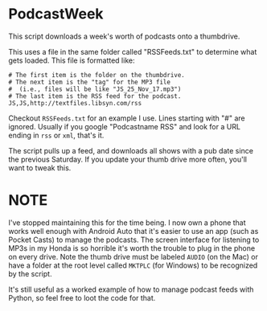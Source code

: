 PodcastWeek
===========

This script downloads a week's worth of podcasts onto a thumbdrive.

This uses a file in the same folder called "RSSFeeds.txt" to determine what gets loaded. This file is formatted like:
```
# The first item is the folder on the thumbdrive.
# The next item is the "tag" for the MP3 file
#  (i.e., files will be like "JS_25_Nov_17.mp3")
# The last item is the RSS feed for the podcast.
JS,JS,http://textfiles.libsyn.com/rss
```
Checkout `RSSFeeds.txt` for an example I use. Lines starting with "#" are ignored. Usually if you google "Podcastname RSS" and look for a URL ending in `rss` or `xml`, that's it. 

The script pulls up a feed, and downloads all shows with a pub date since the previous Saturday. If you update your thumb drive more often, you'll want to tweak this.

NOTE
====
I've stopped maintaining this for the time being. I now own a phone that works well enough with Android Auto that it's easier to use an app (such as Pocket Casts) to manage the podcasts. The screen interface for listening to MP3s in my Honda is so horrible it's worth the trouble to plug in the phone on every drive. Note the thumb drive must be labeled `AUDIO` (on the Mac) or have a folder at the root level called `MKTPLC` (for Windows) to be recognized by the script.

It's still useful as a worked example of how to manage podcast feeds with Python, so feel free to loot the code for that.
